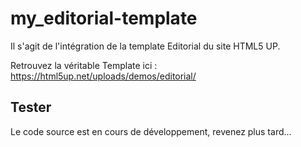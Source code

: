 # my_editorial-template
Il s'agit de l'intégration de la template Editorial du site HTML5 UP.

Retrouvez la véritable Template ici : https://html5up.net/uploads/demos/editorial/

## Tester

Le code source est en cours de développement, revenez plus tard...
